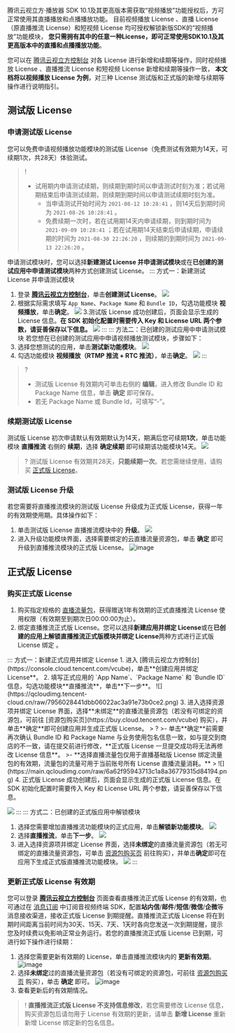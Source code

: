 腾讯云视立方·播放器 SDK 10.1及其更高版本需获取“视频播放”功能授权后，方可正常使用其直播播放和点播播放功能。
目前视频播放 License 、直播 License（原直播推流 License）和短视频 License 均可授权解锁新版SDK的“视频播放”功能模块，
**您只需拥有其中的任意一种License，即可正常使用SDK10.1及其更高版本中的直播和点播播放功能**。

您可以在 [腾讯云视立方控制台](https://console.cloud.tencent.com/vcube) 对各 License 进行新增和续期等操作，同时视频播放 License 、直播推流 License 和短视频 License 新增和续期等操作一致，
**本文档将以视频播放 License 为例**，对三种 License 测试版和正式版的新增与续期等操作进行说明指引。

[](id:test)
## 测试版 License

[](id:creat_test)
### 申请测试版 License

您可以免费申请视频播放功能模块的测试版 License（免费测试有效期为14天，可续期1次，共28天）体验测试。

>!
>- 试用期内申请测试续期，则续期到期时间以申请测试时刻为准；若试用期结束后申请测试续期，则续期到期时间以申请测试续期时刻为准。
>    - 当申请测试开始时间为  `2021-08-12 10:28:41` ，则14天后到期时间为  `2021-08-26 10:28:41` 。
>    - 免费续期一次时，若在试用期14天内申请续期，则到期时间为  `2021-09-09 10:28:41` ；若在试用期14天结束后申请续期，申请续期的时间为  `2021-08-30 22:26:20` ，则续期的到期时间为  `2021-09-13 22:26:20` 。

申请测试模块时，您可以选择**新建测试 License 并申请测试模块**或在**已创建的测试应用中申请测试模块**两种方式创建测试 License。
<dx-tabs>
::: 方式一：新建测试 License 并申请测试模块
1. 登录 [**腾讯云视立方控制台**](https://console.cloud.tencent.com/vcube)，单击**创建测试 License**。
![](https://qcloudimg.tencent-cloud.cn/raw/1defdf99f755e854f2ca636ad7a1bb7d.png)
2. 根据实际需求填写 `App Name`、`Package Name` 和 `Bundle ID`，勾选功能模块 **视频播放**，单击**确定**。
![](https://qcloudimg.tencent-cloud.cn/raw/dc41064dbbe0ae717239d5bae582d3b2.png)
3.测试版 License 成功创建后，页面会显示生成的 License 信息。**在 SDK 初始化配置时需要传入 Key 和 License URL 两个参数，请妥善保存以下信息。**
![](https://qcloudimg.tencent-cloud.cn/raw/b6b13ea2a50f641a9342ae599eb67673.png)
:::
::: 方法二：已创建的测试应用中申请测试模块
若您想在已创建的测试应用中申请视频播放测试模块，步骤如下：
1.  选择您想测试的应用，单击**测试新功能模块**。
![](https://qcloudimg.tencent-cloud.cn/raw/8eb1114c91204dec3669cbf0b6fd15a4.png)
2. 勾选功能模块 **视频播放（RTMP 推流 + RTC 推流）**，单击**确定**。
![](https://qcloudimg.tencent-cloud.cn/raw/d15f9bb8b78f43fcf826d9ae8e0931e0.png)
:::
</dx-tabs>

>? 
>- 测试版 License 有效期内可单击右侧的 **编辑**，进入修改 Bundle ID 和 Package Name 信息，单击 **确定** 即可保存。
>- 若无 Package Name 或 Bundle Id，可填写“-”。


[](id:renew_test)
### 续期测试版 License
测试版 License 初次申请默认有效期默认为14天，期满后您可续期**1次**，单击功能模块 **直播推流** 右侧的 **续期**，选择 **确定续期** 即可续期该功能模块14天。
![](https://qcloudimg.tencent-cloud.cn/raw/8d81c3108a765b8a93c181b589447bf0.png)
>? 测试版 License 有效期共28天，**只能续期一次**。若您需继续使用，请购买 [正式版 License](#formal)。


[](id:up_test)
### 测试版 License 升级
若您需要将直播推流模块的测试版 License 升级成为正式版 License，获得一年的有效期使用期。具体操作如下：
1. 单击测试版 License 直播推流模块中的 **升级**。
 ![](https://qcloudimg.tencent-cloud.cn/raw/b1aa101f5e58b309ed40036cce8bb67f.png)
2. 进入升级功能模块界面，选择需要绑定的云直播流量资源包，单击 **确定** 即可升级到直播推流模块的正式版 License。
 ![image](https://main.qcloudimg.com/raw/636f1237e64229e05308475861ce70eb.png)

[](id:formal)
## 正式版 License

[](id:creat_formal)
### 购买正式版 License
1. 购买指定规格的 [直播流量包](https://cloud.tencent.com/document/product/1449/56973#live)，获得赠送1年有效期的正式直播推流 License 使用权限（有效期至到期次日00:00:00为止）。
2. 绑定直播推流正式版 License。您可以选择**新建应用并绑定 License**或在**已创建的应用上解锁直播推流正式版模块并绑定 License**两种方式进行正式版 License 绑定 。
<dx-tabs>
::: 方式一：新建正式应用并绑定 License
1. 进入 [腾讯云视立方控制台](https://console.cloud.tencent.com/vcube)，单击**创建应用并绑定 License**。
2. 填写正式应用的 `App Name`、`Package Name` 和 `Bundle ID` 信息，勾选功能模块**直播推流**，单击**下一步**。
![](https://qcloudimg.tencent-cloud.cn/raw/7956028441dbb06022ac3a91e73b0ce2.png)
3. 进入选择资源项并绑定 License 界面，选择**未绑定**的直播流量资源包（若没有可绑定的资源包，可前往 [资源包购买页](https://buy.cloud.tencent.com/vcube) 购买），并单击**确定**即可创建应用并生成正式版 License。
> ?
>- 单击**确定**前需要再次确认 Bundle ID 和 Package Name 与业务使用包名信息一致，如与提交到商店的不一致，请在提交前进行修改，**正式版 License 一旦提交成功将无法再修改 License 信息**。
>- **选择直播流量包仅用于直播基础版 License 绑定流量包的有效期，流量包的流量可用于当前账号所有 License 直播流量消耗。**
> 
![](https://main.qcloudimg.com/raw/6a62f95943713c1a8a36779315d84194.png)
4. 正式版 License 成功创建后，页面会显示生成的正式版 License 信息。在 SDK 初始化配置时需要传入 Key 和 License URL 两个参数，请妥善保存以下信息。

![](https://main.qcloudimg.com/raw/3335b76fb8558a3f967149c20bf73b90.png)
:::
::: 方式二：已创建的正式版应用中解锁模块
1. 选择您需要增加直播推流功能模块的正式应用，单击**解锁新功能模块**。
![](https://qcloudimg.tencent-cloud.cn/raw/75889ec1a3a37c14c222d7f89df75622.png)
2. 选择**直播推流**，单击**下一步**。
![](https://main.qcloudimg.com/raw/cc803e51118a8c33e9f29405a58ed210.png)
3. 进入选择资源项并绑定 License 界面，选择**未绑定**的直播流量资源包（若无可绑定的直播流量资源包，可单击 [资源包购买页](https://buy.cloud.tencent.com/vcube) 前往购买），并单击**确定**即可在应用下生成正式版直播推流功能模块。
![](https://main.qcloudimg.com/raw/6a62f95943713c1a8a36779315d84194.png)
:::
</dx-tabs>

[](id:update_formal)
### 更新正式版 License 有效期
您可以登录 **[腾讯云视立方控制台](https://console.cloud.tencent.com/vcube)** 页面查看直播推流正式版 License 的有效期，也可通过在 [消息订阅](https://console.cloud.tencent.com/message/subscription) 中订阅音视频终端 SDK，配置**站内信**/**邮件**/**短信**/**微信**/**企微**等消息接收渠道，接收正式版 License 到期提醒。直播推流正式版 License 将在到期时间距离当前时间为30天、15天、7天、1天时各向您发送一次到期提醒，提示您及时续费以免影响正常业务运行。若您的直播推流正式版 License 已到期，可进行如下操作进行续期：
1. 选择您需要更新有效期的 License，单击直播推流模块内的 **更新有效期**。
![image](https://main.qcloudimg.com/raw/72e03f5ff392eac9e6d82cb20dcbf79d.png)
2. 选择**未绑定**过的直播流量资源包（若没有可绑定的资源包，可前往 [资源包购买页](https://buy.cloud.tencent.com/vcube) 购买），单击 **确定** 即可。
![image](https://main.qcloudimg.com/raw/627e142976b084212c8d9df060578b37.png)
3. 查看更新后的有效期情况。

>! **直播推流正式版 License 不支持信息修改**，若您需要修改 License 信息，购买资源包后请勿用于 License 有效期的更新，请单击 **新增 License** 重新新增 License 绑定新的包名信息。
